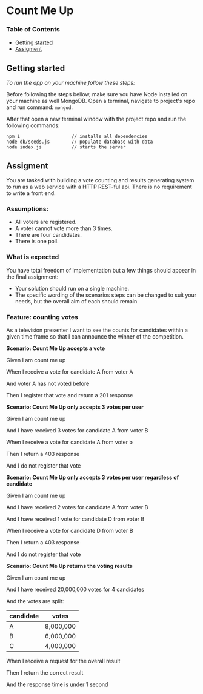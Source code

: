 # Count Me Up

### Table of Contents
 - [Getting started](#getting-started)
 - [Assigment](#assigment)


## Getting started
*To run the app on your machine follow these steps:*

Before following the steps bellow, make sure you have Node installed on your machine as well MongoDB. Open a terminal, navigate to project's repo and run command: `mongod`.

After that open a new terminal window with the project repo and run the following commands:

```
npm i					// installs all dependencies 
node db/seeds.js		// populate database with data
node index.js			// starts the server
```

## Assigment 
You are tasked with building a vote counting and results generating system to run as a web service with a HTTP REST-ful api. There is no requirement to write a front end.

### Assumptions:

- All voters are registered.
- A voter cannot vote more than 3 times.
- There are four candidates.
- There is one poll.

### What is expected
You have total freedom of implementation but a few things should appear in the final assignment:

- Your solution should run on a single machine.
- The specific wording of the scenarios steps can be changed to suit your needs, but the overall aim of each should remain

### Feature: counting votes
As a television presenter I want to see the counts for candidates within a given time frame so that I can announce the winner of the competition.

**Scenario: Count Me Up accepts a vote**

Given I am count me up

When I receive a vote for candidate A from voter A

And voter A has not voted before

Then I register that vote and return a 201 response


**Scenario: Count Me Up only accepts 3 votes per user**

Given I am count me up

And I have received 3 votes for candidate A from voter B

When I receive a vote for candidate A from voter b

Then I return a 403 response

And I do not register that vote

**Scenario: Count Me Up only accepts 3 votes per user regardless of candidate**

Given I am count me up

And I have received 2 votes for candidate A from voter B

And I have received 1 vote for candidate D from voter B

When I receive a vote for candidate D from voter B

Then I return a 403 response

And I do not register that vote

**Scenario: Count Me Up returns the voting results**

Given I am count me up

And I have received 20,000,000 votes for 4 candidates

And the votes are split:

| candidate | votes     |
|-----------|-----------|
| A         | 8,000,000 |
| B         | 6,000,000 |
| C         | 4,000,000 |

When I receive a request for the overall result

Then I return the correct result

And the response time is under 1 second